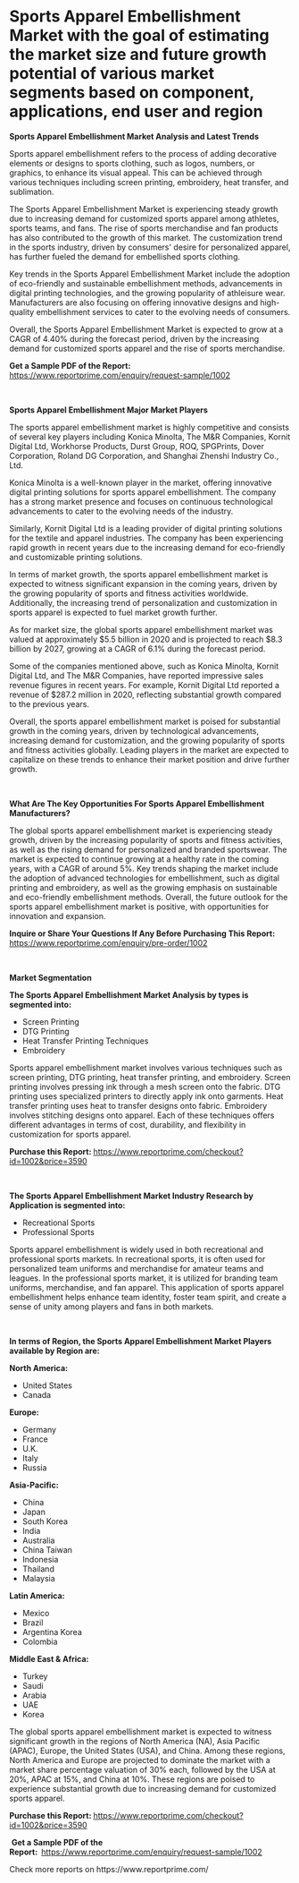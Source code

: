 <p><h1>Sports Apparel Embellishment Market with the goal of estimating the market size and future growth potential of various market segments based on component, applications, end user and region</h1></p><p><strong>Sports Apparel Embellishment Market Analysis and Latest Trends</strong></p>
<p><p>Sports apparel embellishment refers to the process of adding decorative elements or designs to sports clothing, such as logos, numbers, or graphics, to enhance its visual appeal. This can be achieved through various techniques including screen printing, embroidery, heat transfer, and sublimation.</p><p>The Sports Apparel Embellishment Market is experiencing steady growth due to increasing demand for customized sports apparel among athletes, sports teams, and fans. The rise of sports merchandise and fan products has also contributed to the growth of this market. The customization trend in the sports industry, driven by consumers' desire for personalized apparel, has further fueled the demand for embellished sports clothing.</p><p>Key trends in the Sports Apparel Embellishment Market include the adoption of eco-friendly and sustainable embellishment methods, advancements in digital printing technologies, and the growing popularity of athleisure wear. Manufacturers are also focusing on offering innovative designs and high-quality embellishment services to cater to the evolving needs of consumers.</p><p>Overall, the Sports Apparel Embellishment Market is expected to grow at a CAGR of 4.40% during the forecast period, driven by the increasing demand for customized sports apparel and the rise of sports merchandise.</p></p>
<p><strong>Get a Sample PDF of the Report:&nbsp;</strong> <a href="https://www.reportprime.com/enquiry/request-sample/1002">https://www.reportprime.com/enquiry/request-sample/1002</a></p>
<p>&nbsp;</p>
<p><strong>Sports Apparel Embellishment Major Market Players</strong></p>
<p><p>The sports apparel embellishment market is highly competitive and consists of several key players including Konica Minolta, The M&R Companies, Kornit Digital Ltd, Workhorse Products, Durst Group, ROQ, SPGPrints, Dover Corporation, Roland DG Corporation, and Shanghai Zhenshi Industry Co., Ltd.</p><p>Konica Minolta is a well-known player in the market, offering innovative digital printing solutions for sports apparel embellishment. The company has a strong market presence and focuses on continuous technological advancements to cater to the evolving needs of the industry.</p><p>Similarly, Kornit Digital Ltd is a leading provider of digital printing solutions for the textile and apparel industries. The company has been experiencing rapid growth in recent years due to the increasing demand for eco-friendly and customizable printing solutions.</p><p>In terms of market growth, the sports apparel embellishment market is expected to witness significant expansion in the coming years, driven by the growing popularity of sports and fitness activities worldwide. Additionally, the increasing trend of personalization and customization in sports apparel is expected to fuel market growth further.</p><p>As for market size, the global sports apparel embellishment market was valued at approximately $5.5 billion in 2020 and is projected to reach $8.3 billion by 2027, growing at a CAGR of 6.1% during the forecast period.</p><p>Some of the companies mentioned above, such as Konica Minolta, Kornit Digital Ltd, and The M&R Companies, have reported impressive sales revenue figures in recent years. For example, Kornit Digital Ltd reported a revenue of $287.2 million in 2020, reflecting substantial growth compared to the previous years.</p><p>Overall, the sports apparel embellishment market is poised for substantial growth in the coming years, driven by technological advancements, increasing demand for customization, and the growing popularity of sports and fitness activities globally. Leading players in the market are expected to capitalize on these trends to enhance their market position and drive further growth.</p></p>
<p>&nbsp;</p>
<p><strong>What Are The Key Opportunities For Sports Apparel Embellishment Manufacturers?</strong></p>
<p><p>The global sports apparel embellishment market is experiencing steady growth, driven by the increasing popularity of sports and fitness activities, as well as the rising demand for personalized and branded sportswear. The market is expected to continue growing at a healthy rate in the coming years, with a CAGR of around 5%. Key trends shaping the market include the adoption of advanced technologies for embellishment, such as digital printing and embroidery, as well as the growing emphasis on sustainable and eco-friendly embellishment methods. Overall, the future outlook for the sports apparel embellishment market is positive, with opportunities for innovation and expansion.</p></p>
<p><strong>Inquire or Share Your Questions If Any Before Purchasing This Report:</strong> <a href="https://www.reportprime.com/enquiry/pre-order/1002">https://www.reportprime.com/enquiry/pre-order/1002</a></p>
<p>&nbsp;</p>
<p><strong>Market Segmentation</strong></p>
<p><strong>The Sports Apparel Embellishment Market Analysis by types is segmented into:</strong></p>
<p><ul><li>Screen Printing</li><li>DTG Printing</li><li>Heat Transfer Printing Techniques</li><li>Embroidery</li></ul></p>
<p><p>Sports apparel embellishment market involves various techniques such as screen printing, DTG printing, heat transfer printing, and embroidery. Screen printing involves pressing ink through a mesh screen onto the fabric. DTG printing uses specialized printers to directly apply ink onto garments. Heat transfer printing uses heat to transfer designs onto fabric. Embroidery involves stitching designs onto apparel. Each of these techniques offers different advantages in terms of cost, durability, and flexibility in customization for sports apparel.</p></p>
<p><strong>Purchase this Report:&nbsp;</strong><a href="https://www.reportprime.com/checkout?id=1002&price=3590">https://www.reportprime.com/checkout?id=1002&price=3590</a></p>
<p>&nbsp;</p>
<p><strong>The Sports Apparel Embellishment Market Industry Research by Application is segmented into:</strong></p>
<p><ul><li>Recreational Sports</li><li>Professional Sports</li></ul></p>
<p><p>Sports apparel embellishment is widely used in both recreational and professional sports markets. In recreational sports, it is often used for personalized team uniforms and merchandise for amateur teams and leagues. In the professional sports market, it is utilized for branding team uniforms, merchandise, and fan apparel. This application of sports apparel embellishment helps enhance team identity, foster team spirit, and create a sense of unity among players and fans in both markets.</p></p>
<p>&nbsp;</p>
<p><strong>In terms of Region, the Sports Apparel Embellishment Market Players available by Region are:</strong></p>
<p>
    <p> <strong> North America: </strong>
        <ul>
            <li>United States</li>
            <li>Canada</li>
        </ul>
        </p> 
    <p> <strong> Europe: </strong>
        <ul>
            <li>Germany</li>
            <li>France</li>
            <li>U.K.</li>
            <li>Italy</li>
            <li>Russia</li>
        </ul>
        </p> 
    <p> <strong> Asia-Pacific: </strong>
        <ul>
            <li>China</li>
            <li>Japan</li>
            <li>South Korea</li>
            <li>India</li>
            <li>Australia</li>
            <li>China Taiwan</li>
            <li>Indonesia</li>
            <li>Thailand</li>
            <li>Malaysia</li>
        </ul>
        </p> 
    <p> <strong> Latin America: </strong>
        <ul>
            <li>Mexico</li>
            <li>Brazil</li>
            <li>Argentina Korea</li>
            <li>Colombia</li>
        </ul>
        </p> 
    <p> <strong> Middle East & Africa: </strong>
        <ul>
            <li>Turkey</li>
            <li>Saudi</li>
            <li>Arabia</li>
            <li>UAE</li>
            <li>Korea</li>
        </ul>
    </p>
    </p>
<p><p>The global sports apparel embellishment market is expected to witness significant growth in the regions of North America (NA), Asia Pacific (APAC), Europe, the United States (USA), and China. Among these regions, North America and Europe are projected to dominate the market with a market share percentage valuation of 30% each, followed by the USA at 20%, APAC at 15%, and China at 10%. These regions are poised to experience substantial growth due to increasing demand for customized sports apparel.</p></p>
<p><strong>Purchase this Report: </strong><a href="https://www.reportprime.com/checkout?id=1002&price=3590">https://www.reportprime.com/checkout?id=1002&price=3590</a></p>
<p>&nbsp;<strong>Get a Sample PDF of the Report:&nbsp;&nbsp;</strong><a href="https://www.reportprime.com/enquiry/request-sample/1002">https://www.reportprime.com/enquiry/request-sample/1002</a></p>
<p><strong></strong></p>
<p>Check more reports on https://www.reportprime.com/</p>